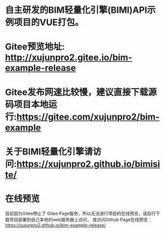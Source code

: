 
# 自主研发的BIM轻量化引擎(BIMI)API示例项目的VUE打包。
# Gitee预览地址: http://xujunpro2.gitee.io/bim-example-release
# Gitee发布网速比较慢，建议直接下载源码项目本地运行:https://gitee.com/xujunpro2/bim-example
# 关于BIMI轻量化引擎请访问:https://xujunpro2.github.io/bimisite/
# 在线预览
目前因为Gitee停止了 Gitee Page服务，所以无法进行项目的在线预览，请自行下载项目部署到自己本地的web服务器上访问，
或访问Github Page在线预览：https://xujunpro2.github.io/bim-example-release/
